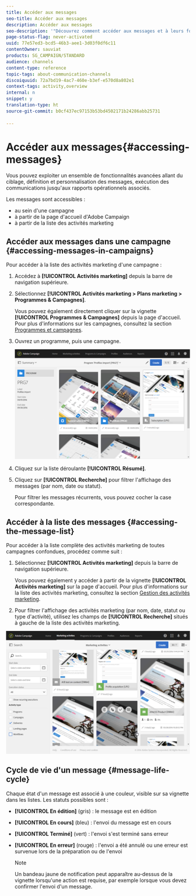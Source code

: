 ```yaml
---
title: Accéder aux messages
seo-title: Accéder aux messages
description: Accéder aux messages
seo-description: '"Découvrez comment accéder aux messages et à leurs fonctionnalités avancées : création, ciblage, personnalisation, exécution et reporting."'
page-status-flag: never-activated
uuid: 77e57ed3-bcd5-46b3-aee1-3d03f0df6c11
contentOwner: sauviat
products: SG_CAMPAIGN/STANDARD
audience: channels
content-type: reference
topic-tags: about-communication-channels
discoiquuid: 72a7bd19-4ac7-460e-b3ef-e570d8a802e1
context-tags: activity,overview
internal: n
snippet: y
translation-type: ht
source-git-commit: b0cf437ec97153b53bd4502171b24286abb25731

---
```



# Accéder aux messages{#accessing-messages}

Vous pouvez exploiter un ensemble de fonctionnalités avancées allant du ciblage, définition et personnalisation des messages, exécution des communications jusqu'aux rapports opérationnels associés.

Les messages sont accessibles :

* au sein d'une campagne
* à partir de la page d'accueil d'Adobe Campaign
* à partir de la liste des activités marketing

## Accéder aux messages dans une campagne  {#accessing-messages-in-campaigns}

Pour accéder à la liste des activités marketing d'une campagne :

1. Accédez à **[!UICONTROL Activités marketing]** depuis la barre de navigation supérieure.
1. Sélectionnez **[!UICONTROL Activités marketing &gt; Plans marketing &gt; Programmes &amp; Campagnes]**.

   Vous pouvez également directement cliquer sur la vignette **[!UICONTROL Programmes &amp; Campagnes]** depuis la page d'accueil. Pour plus d'informations sur les campagnes, consultez la section [Programmes et campagnes](../../start/using/programs-and-campaigns.md).

1. Ouvrez un programme, puis une campagne.

   ![](assets/delivery_list_1.png)

1. Cliquez sur la liste déroulante **[!UICONTROL Résumé]**.
1. Cliquez sur **[!UICONTROL Recherche]** pour filtrer l'affichage des messages (par nom, date ou statut).

   Pour filtrer les messages récurrents, vous pouvez cocher la case correspondante.

## Accéder à la liste des messages  {#accessing-the-message-list}

Pour accéder à la liste complète des activités marketing de toutes campagnes confondues, procédez comme suit :

1. Sélectionnez **[!UICONTROL Activités marketing]** depuis la barre de navigation supérieure.

   Vous pouvez également y accéder à partir de la vignette **[!UICONTROL Activités marketing]** sur la page d'accueil. Pour plus d'informations sur la liste des activités marketing, consultez la section [Gestion des activités marketing](../../start/using/marketing-activities.md#creating-a-marketing-activity).

1. Pour filtrer l'affichage des activités marketing (par nom, date, statut ou type d'activité), utilisez les champs de **[!UICONTROL Recherche]** situés à gauche de la liste des activités marketing.

![](assets/delivery_list_2.png)

## Cycle de vie d'un message {#message-life-cycle}

Chaque état d'un message est associé à une couleur, visible sur sa vignette dans les listes. Les statuts possibles sont :

* **[!UICONTROL En édition]** (gris) : le message est en édition
* **[!UICONTROL En cours]** (bleu) : l'envoi du message est en cours
* **[!UICONTROL Terminé]** (vert) : l'envoi s'est terminé sans erreur
* **[!UICONTROL En erreur]** (rouge) : l'envoi a été annulé ou une erreur est survenue lors de la préparation ou de l'envoi

   >[!NOTE]
   >
   >Un bandeau jaune de notification peut apparaître au-dessus de la vignette lorsqu'une action est requise, par exemple lorsque vous devez confirmer l'envoi d'un message.

